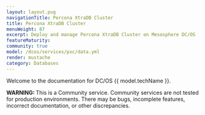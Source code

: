 ```yaml
---
layout: layout.pug
navigationTitle: Percona XtraDB Cluster
title: Percona XtraDB Cluster
menuWeight: 87
excerpt: Deploy and manage Percona XtraDB Cluster on Mesosphere DC/OS
featureMaturity:
community: true
model: /dcos/services/pxc/data.yml
render: mustache
category: Databases
---
```


Welcome to the documentation for DC/OS {{ model.techName }}. 

<p class="message--warning"><strong>WARNING: </strong>This is a Community service. Community services are not tested for production environments. There may be bugs, incomplete features, incorrect documentation, or other discrepancies.</p>
